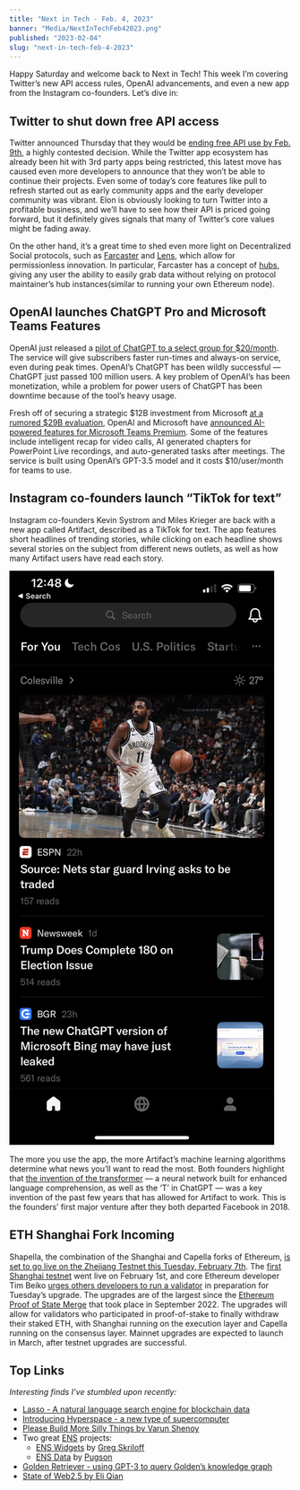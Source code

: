 ```yaml
---
title: "Next in Tech - Feb. 4, 2023"
banner: "Media/NextInTechFeb42023.png"
published: "2023-02-04"
slug: "next-in-tech-feb-4-2023"
---
```


Happy Saturday and welcome back to Next in Tech! This week I’m covering Twitter’s new API access rules, OpenAI advancements, and even a new app from the Instagram co-founders. Let’s dive in:

## Twitter to shut down free API access

Twitter announced Thursday that they would be [ending free API use by Feb. 9th](https://twitter.com/TwitterDev/status/1621026986784337922), a highly contested decision. While the Twitter app ecosystem has already been hit with 3rd party apps being restricted, this latest move has caused even more developers to announce that they won’t be able to continue their projects. Even some of today’s core features like pull to refresh started out as early community apps and the early developer community was vibrant. Elon is obviously looking to turn Twitter into a profitable business, and we’ll have to see how their API is priced going forward, but it definitely gives signals that many of Twitter’s core values might be fading away.

On the other hand, it’s a great time to shed even more light on Decentralized Social protocols, such as [Farcaster](https://farcaster.xyz/) and [Lens](https://www.lens.xyz/), which allow for permissionless innovation. In particular, Farcaster has a concept of [hubs](https://github.com/farcasterxyz/protocol#4-hubs), giving any user the ability to easily grab data without relying on protocol maintainer’s hub instances(similar to running your own Ethereum node).

## OpenAI launches ChatGPT Pro and Microsoft Teams Features

OpenAI just released a [pilot of ChatGPT to a select group for $20/month](https://openai.com/blog/chatgpt-plus/). The service will give subscribers faster run-times and always-on service, even during peak times. OpenAI’s ChatGPT has been wildly successful — ChatGPT just passed 100 million users. A key problem of OpenAI’s has been monetization, while a problem for power users of ChatGPT has been downtime because of the tool’s heavy usage.

Fresh off of securing a strategic $12B investment from Microsoft [at a rumored $29B evaluation](https://www.wsj.com/articles/chatgpt-creator-openai-is-in-talks-for-tender-offer-that-would-value-it-at-29-billion-11672949279), OpenAI and Microsoft have [announced AI-powered features for Microsoft Teams Premium](https://www.microsoft.com/en-us/microsoft-365/blog/2023/02/01/microsoft-teams-premium-cut-costs-and-add-ai-powered-productivity/). Some of the features include intelligent recap for video calls, AI generated chapters for PowerPoint Live recordings, and auto-generated tasks after meetings. The service is built using OpenAI’s GPT-3.5 model and it costs $10/user/month for teams to use.

## Instagram co-founders launch “TikTok for text”

Instagram co-founders Kevin Systrom and Miles Krieger are back with a new app called Artifact, described as a TikTok for text. The app features short headlines of trending stories, while clicking on each headline shows several stories on the subject from different news outlets, as well as how many Artifact users have read each story.

![Artifact Screenshot](Media/ArtifactScreenshot.png)

The more you use the app, the more Artifact’s machine learning algorithms determine what news you’ll want to read the most. Both founders highlight that [the invention of the transformer](https://ai.googleblog.com/2017/08/transformer-novel-neural-network.html) — a neural network built for enhanced language comprehension, as well as the ‘T’ in ChatGPT — was a key invention of the past few years that has allowed for Artifact to work. This is the founders’ first major venture after they both departed Facebook in 2018.

## ETH Shanghai Fork Incoming

Shapella, the combination of the Shanghai and Capella forks of Ethereum, [is set to go live on the Zhejiang Testnet this Tuesday, February 7th](https://www.galaxy.com/research/insights/ethereum-all-core-developers-execution-call-154/). The [first Shanghai testnet](https://zhejiang.ethpandaops.io/) went live on February 1st, and core Ethereum developer Tim Beiko [urges others developers to run a validator](https://twitter.com/TimBeiko/status/1621210361704886273) in preparation for Tuesday’s upgrade. The upgrades are of the largest since the [Ethereum Proof of State Merge](https://ethereum.org/en/upgrades/merge/) that took place in September 2022. The upgrades will allow for validators who participated in proof-of-stake to finally withdraw their staked ETH, with Shanghai running on the execution layer and Capella running on the consensus layer. Mainnet upgrades are expected to launch in March, after testnet upgrades are successful.

## Top Links

_Interesting finds I’ve stumbled upon recently:_

- [Lasso - A natural language search engine for blockchain data](https://lasso.gg/)
- [Introducing Hyperspace - a new type of supercomputer](https://mirror.xyz/0xdC5d2d95CD48865b9d8d9b44827A4a85a65f2970/Rg1ietH8lFbzS3wwl6bnfOCdOoXvKMm3yZGFzSLc6EY)
- [Please Build More Silly Things by Varun Shenoy](https://varunshenoy.substack.com/p/please-build-more-silly-things)
- Two great [ENS](https://ens.app/) projects:
	- [ENS Widgets](http://enswidgets.xyz/) by [Greg Skriloff](https://twitter.com/gregskril)
	- [ENS Data](https://ensdata.net/?1) by [Pugson](https://twitter.com/pugson)
- [Golden Retriever - using GPT-3 to query Golden’s knowledge graph](https://golden.com/ai)
- [State of Web2.5 by Eli Qian](https://eliqian.substack.com/p/web25)
